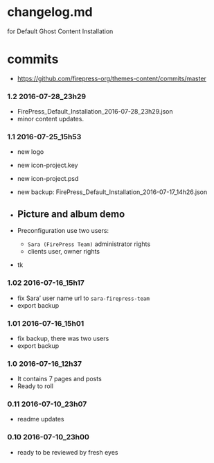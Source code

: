 # changelog.md 
for Default Ghost Content Installation

# commits
- https://github.com/firepress-org/themes-content/commits/master

### 1.2 2016-07-28_23h29
- FirePress_Default_Installation_2016-07-28_23h29.json
- minor content updates.

### 1.1 2016-07-25_15h53
- new logo
- new icon-project.key
- new icon-project.psd

- new backup: FirePress_Default_Installation_2016-07-17_14h26.json
- Picture and album demo
	- 
- Preconfiguration use two users: 
	- `Sara (FirePress Team)` administrator rights
	- clients user, owner rights
- tk

### 1.02 2016-07-16_15h17
- fix Sara’ user name url to `sara-firepress-team`
- export backup

### 1.01 2016-07-16_15h01
- fix backup, there was two users
- export backup

### 1.0 2016-07-16_12h37
- It contains 7 pages and posts
- Ready to roll

### 0.11 2016-07-10_23h07
- readme updates

### 0.10 2016-07-10_23h00
- ready to be reviewed by fresh eyes